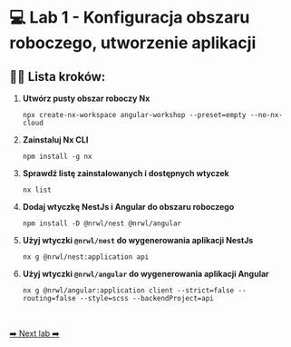 # 💻 Lab 1 - Konfiguracja obszaru roboczego, utworzenie aplikacji

## 🏋️‍♀️ Lista kroków:

1. **Utwórz pusty obszar roboczy Nx**

   ```shell
   npx create-nx-workspace angular-workshop --preset=empty --no-nx-cloud
   ```

2. **Zainstaluj Nx CLI**

   ```shell
   npm install -g nx
   ```

3. **Sprawdź listę zainstalowanych i dostępnych wtyczek**

   ```shell
   nx list
   ```

4. **Dodaj wtyczkę NestJs i Angular do obszaru roboczego**

   ```shell
   npm install -D @nrwl/nest @nrwl/angular
   ```

6. **Użyj wtyczki `@nrwl/nest` do wygenerowania aplikacji NestJs**

   ```shell
   nx g @nrwl/nest:application api
   ```

7. **Użyj wtyczki `@nrwl/angular` do wygenerowania aplikacji Angular**

   ```shell
   nx g @nrwl/angular:application client --strict=false --routing=false --style=scss --backendProject=api
   ```
<br>

[➡️ Next lab ➡️](./lab2.md)
